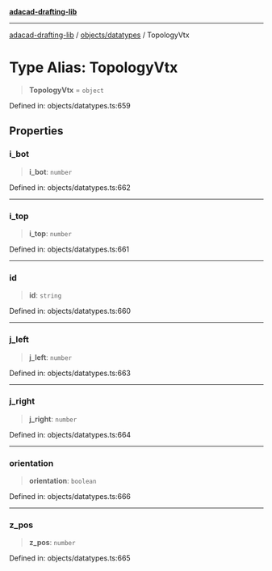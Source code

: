 [**adacad-drafting-lib**](../../../README.md)

***

[adacad-drafting-lib](../../../modules.md) / [objects/datatypes](../README.md) / TopologyVtx

# Type Alias: TopologyVtx

> **TopologyVtx** = `object`

Defined in: objects/datatypes.ts:659

## Properties

### i\_bot

> **i\_bot**: `number`

Defined in: objects/datatypes.ts:662

***

### i\_top

> **i\_top**: `number`

Defined in: objects/datatypes.ts:661

***

### id

> **id**: `string`

Defined in: objects/datatypes.ts:660

***

### j\_left

> **j\_left**: `number`

Defined in: objects/datatypes.ts:663

***

### j\_right

> **j\_right**: `number`

Defined in: objects/datatypes.ts:664

***

### orientation

> **orientation**: `boolean`

Defined in: objects/datatypes.ts:666

***

### z\_pos

> **z\_pos**: `number`

Defined in: objects/datatypes.ts:665
